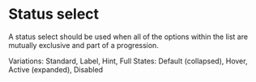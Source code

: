 # Status select

A status select should be used when all of the options within the list are mutually exclusive and part of a progression.

Variations: Standard, Label, Hint, Full
States: Default (collapsed), Hover, Active (expanded), Disabled


